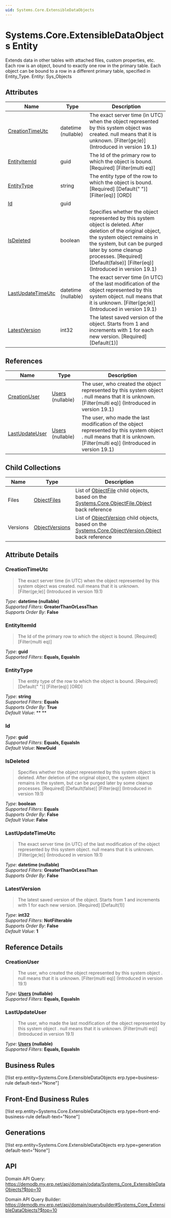 ```yaml
---
uid: Systems.Core.ExtensibleDataObjects
---
```

# Systems.Core.ExtensibleDataObjects Entity

Extends data in other tables with attached files, custom properties, etc. Each row is an object, bound to exactly one row in the primary table. Each object can be bound to a row in a different primary table, specified in Entity_Type. Entity: Sys_Objects

## Attributes

| Name | Type | Description |
| ---- | ---- | --- |
| [CreationTimeUtc](Systems.Core.ExtensibleDataObjects.md#creationtimeutc) | datetime (nullable) | The exact server time (in UTC) when the object represented by this system object was created. null means that it is unknown. [Filter(ge;le)] (Introduced in version 19.1) 
| [EntityItemId](Systems.Core.ExtensibleDataObjects.md#entityitemid) | guid | The Id of the primary row to which the object is bound. [Required] [Filter(multi eq)] 
| [EntityType](Systems.Core.ExtensibleDataObjects.md#entitytype) | string | The entity type of the row to which the object is bound. [Required] [Default(" ")] [Filter(eq)] [ORD] 
| [Id](Systems.Core.ExtensibleDataObjects.md#id) | guid |  
| [IsDeleted](Systems.Core.ExtensibleDataObjects.md#isdeleted) | boolean | Specifies whether the object represented by this system object is deleted. After deletion of the original object, the system object remains in the system, but can be purged later by some cleanup processes. [Required] [Default(false)] [Filter(eq)] (Introduced in version 19.1) 
| [LastUpdateTimeUtc](Systems.Core.ExtensibleDataObjects.md#lastupdatetimeutc) | datetime (nullable) | The exact server time (in UTC) of the last modification of the object represented by this system object. null means that it is unknown. [Filter(ge;le)] (Introduced in version 19.1) 
| [LatestVersion](Systems.Core.ExtensibleDataObjects.md#latestversion) | int32 | The latest saved version of the object. Starts from 1 and increments with 1 for each new version. [Required] [Default(1)] 

## References

| Name | Type | Description |
| ---- | ---- | --- |
| [CreationUser](Systems.Core.ExtensibleDataObjects.md#creationuser) | [Users](Systems.Security.Users.md) (nullable) | The user, who created the object represented by this system object . null means that it is unknown. [Filter(multi eq)] (Introduced in version 19.1) |
| [LastUpdateUser](Systems.Core.ExtensibleDataObjects.md#lastupdateuser) | [Users](Systems.Security.Users.md) (nullable) | The user, who made the last modification of the object represented by this system object . null means that it is unknown. [Filter(multi eq)] (Introduced in version 19.1) |

## Child Collections

| Name | Type | Description |
| ---- | ---- | --- |
| Files | [ObjectFiles](Systems.Core.ObjectFiles.md) | List of [ObjectFile](Systems.Core.ObjectFiles.md) child objects, based on the [Systems.Core.ObjectFile.Object](Systems.Core.ObjectFiles.md#object) back reference 
| Versions | [ObjectVersions](Systems.Core.ObjectVersions.md) | List of [ObjectVersion](Systems.Core.ObjectVersions.md) child objects, based on the [Systems.Core.ObjectVersion.Object](Systems.Core.ObjectVersions.md#object) back reference 


## Attribute Details

### CreationTimeUtc

> The exact server time (in UTC) when the object represented by this system object was created. null means that it is unknown. [Filter(ge;le)] (Introduced in version 19.1)

_Type_: **datetime (nullable)**  
_Supported Filters_: **GreaterThanOrLessThan**  
_Supports Order By_: **False**  

### EntityItemId

> The Id of the primary row to which the object is bound. [Required] [Filter(multi eq)]

_Type_: **guid**  
_Supported Filters_: **Equals, EqualsIn**  

### EntityType

> The entity type of the row to which the object is bound. [Required] [Default(" ")] [Filter(eq)] [ORD]

_Type_: **string**  
_Supported Filters_: **Equals**  
_Supports Order By_: **True**  
_Default Value_: ** **  

### Id

_Type_: **guid**  
_Supported Filters_: **Equals, EqualsIn**  
_Default Value_: **NewGuid**  

### IsDeleted

> Specifies whether the object represented by this system object is deleted. After deletion of the original object, the system object remains in the system, but can be purged later by some cleanup processes. [Required] [Default(false)] [Filter(eq)] (Introduced in version 19.1)

_Type_: **boolean**  
_Supported Filters_: **Equals**  
_Supports Order By_: **False**  
_Default Value_: **False**  

### LastUpdateTimeUtc

> The exact server time (in UTC) of the last modification of the object represented by this system object. null means that it is unknown. [Filter(ge;le)] (Introduced in version 19.1)

_Type_: **datetime (nullable)**  
_Supported Filters_: **GreaterThanOrLessThan**  
_Supports Order By_: **False**  

### LatestVersion

> The latest saved version of the object. Starts from 1 and increments with 1 for each new version. [Required] [Default(1)]

_Type_: **int32**  
_Supported Filters_: **NotFilterable**  
_Supports Order By_: **False**  
_Default Value_: **1**  


## Reference Details

### CreationUser

> The user, who created the object represented by this system object . null means that it is unknown. [Filter(multi eq)] (Introduced in version 19.1)

_Type_: **[Users](Systems.Security.Users.md) (nullable)**  
_Supported Filters_: **Equals, EqualsIn**  

### LastUpdateUser

> The user, who made the last modification of the object represented by this system object . null means that it is unknown. [Filter(multi eq)] (Introduced in version 19.1)

_Type_: **[Users](Systems.Security.Users.md) (nullable)**  
_Supported Filters_: **Equals, EqualsIn**  



## Business Rules

[!list erp.entity=Systems.Core.ExtensibleDataObjects erp.type=business-rule default-text="None"]

## Front-End Business Rules

[!list erp.entity=Systems.Core.ExtensibleDataObjects erp.type=front-end-business-rule default-text="None"]

## Generations

[!list erp.entity=Systems.Core.ExtensibleDataObjects erp.type=generation default-text="None"]

## API

Domain API Query:
<https://demodb.my.erp.net/api/domain/odata/Systems_Core_ExtensibleDataObjects?$top=10>

Domain API Query Builder:
<https://demodb.my.erp.net/api/domain/querybuilder#Systems_Core_ExtensibleDataObjects?$top=10>


